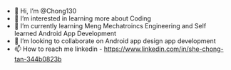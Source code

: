 - 👋 Hi, I’m @Chong130
- 👀 I’m interested in learning more about Coding
- 🌱 I’m currently learning Meng Mechatroincs Engineering and Self learned Android App Development
- 💞️ I’m looking to collaborate on Android app design app development
- 📫 How to reach me linkedin - https://www.linkedin.com/in/she-chong-tan-344b0823b

<!---
Chong130/Chong130 is a ✨ special ✨ repository because its `README.md` (this file) appears on your GitHub profile.
You can click the Preview link to take a look at your changes.
--->
